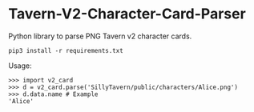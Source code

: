 # Tavern-V2-Character-Card-Parser
Python library to parse PNG Tavern v2 character cards.

```
pip3 install -r requirements.txt
```

Usage:
```
>>> import v2_card
>>> d = v2_card.parse('SillyTavern/public/characters/Alice.png')
>>> d.data.name # Example
'Alice'
```
